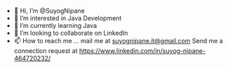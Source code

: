 - 👋 Hi, I’m @SuyogNipane
- 👀 I’m interested in Java Development
- 🌱 I’m currently learning Java
- 💞️ I’m looking to collaborate on LinkedIn
- 📫 How to reach me ...
mail me at suyognipane.it@gmail.com
Send me a connection request at https://www.linkedin.com/in/suyog-nipane-464720232/
<!---
SuyogNipane/SuyogNipane is a ✨ special ✨ repository because its `README.md` (this file) appears on your GitHub profile.
You can click the Preview link to take a look at your changes.
--->
